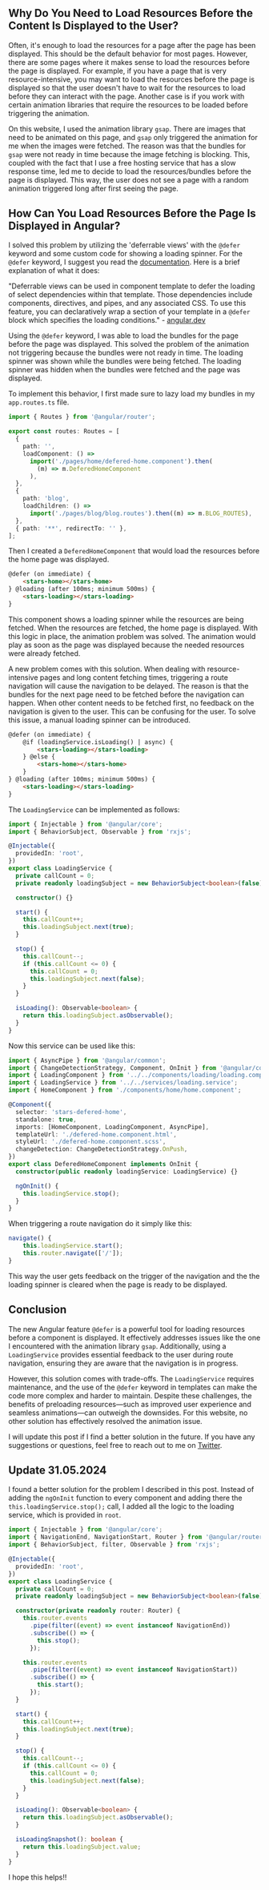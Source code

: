 #

## Why Do You Need to Load Resources Before the Content Is Displayed to the User?

Often, it's enough to load the resources for a page after the page has been displayed. This should be the default behavior for most pages. However, there are some pages where it makes sense to load the resources before the page is displayed. For example, if you have a page that is very resource-intensive, you may want to load the resources before the page is displayed so that the user doesn't have to wait for the resources to load before they can interact with the page. Another case is if you work with certain animation libraries that require the resources to be loaded before triggering the animation.

On this website, I used the animation library `gsap`. There are images that need to be animated on this page, and `gsap` only triggered the animation for me when the images were fetched. The reason was that the bundles for `gsap` were not ready in time because the image fetching is blocking. This, coupled with the fact that I use a free hosting service that has a slow response time, led me to decide to load the resources/bundles before the page is displayed. This way, the user does not see a page with a random animation triggered long after first seeing the page.

## How Can You Load Resources Before the Page Is Displayed in Angular?

I solved this problem by utilizing the 'deferrable views' with the `@defer` keyword and some custom code for showing a loading spinner. For the `@defer` keyword, I suggest you read the [documentation](https://angular.dev/guide/defer). Here is a brief explanation of what it does:

"Deferrable views can be used in component template to defer the loading of select dependencies within that template. Those dependencies include components, directives, and pipes, and any associated CSS. To use this feature, you can declaratively wrap a section of your template in a `@defer` block which specifies the loading conditions." - [angular.dev](https://angular.dev/guide/defer)

Using the `@defer` keyword, I was able to load the bundles for the page before the page was displayed. This solved the problem of the animation not triggering because the bundles were not ready in time. The loading spinner was shown while the bundles were being fetched. The loading spinner was hidden when the bundles were fetched and the page was displayed.

To implement this behavior, I first made sure to lazy load my bundles in my `app.routes.ts` file.

```typescript
import { Routes } from '@angular/router';

export const routes: Routes = [
  {
    path: '',
    loadComponent: () =>
      import('./pages/home/defered-home.component').then(
        (m) => m.DeferedHomeComponent
      ),
  },
  {
    path: 'blog',
    loadChildren: () =>
      import('./pages/blog/blog.routes').then((m) => m.BLOG_ROUTES),
  },
  { path: '**', redirectTo: '' },
];
```

Then I created a `DeferedHomeComponent` that would load the resources before the home page was displayed.

```html
@defer (on immediate) {
    <stars-home></stars-home>
} @loading (after 100ms; minimum 500ms) {
    <stars-loading></stars-loading>
}
```

This component shows a loading spinner while the resources are being fetched. When the resources are fetched, the home page is displayed. With this logic in place, the animation problem was solved. The animation would play as soon as the page was displayed because the needed resources were already fetched.

A new problem comes with this solution. When dealing with resource-intensive pages and long content fetching times, triggering a route navigation will cause the navigation to be delayed. The reason is that the bundles for the next page need to be fetched before the navigation can happen. When other content needs to be fetched first, no feedback on the navigation is given to the user. This can be confusing for the user. To solve this issue, a manual loading spinner can be introduced.

```html
@defer (on immediate) { 
    @if (loadingService.isLoading() | async) {
        <stars-loading></stars-loading>
    } @else {
        <stars-home></stars-home>
    } 
} @loading (after 100ms; minimum 500ms) {
    <stars-loading></stars-loading>
}
```

The `LoadingService` can be implemented as follows:

```typescript
import { Injectable } from '@angular/core';
import { BehaviorSubject, Observable } from 'rxjs';

@Injectable({
  providedIn: 'root',
})
export class LoadingService {
  private callCount = 0;
  private readonly loadingSubject = new BehaviorSubject<boolean>(false);

  constructor() {}

  start() {
    this.callCount++;
    this.loadingSubject.next(true);
  }

  stop() {
    this.callCount--;
    if (this.callCount <= 0) {
      this.callCount = 0;
      this.loadingSubject.next(false);
    }
  }

  isLoading(): Observable<boolean> {
    return this.loadingSubject.asObservable();
  }
}
```

Now this service can be used like this:

```typescript
import { AsyncPipe } from '@angular/common';
import { ChangeDetectionStrategy, Component, OnInit } from '@angular/core';
import { LoadingComponent } from '../../components/loading/loading.component';
import { LoadingService } from '../../services/loading.service';
import { HomeComponent } from './components/home/home.component';

@Component({
  selector: 'stars-defered-home',
  standalone: true,
  imports: [HomeComponent, LoadingComponent, AsyncPipe],
  templateUrl: './defered-home.component.html',
  styleUrl: './defered-home.component.scss',
  changeDetection: ChangeDetectionStrategy.OnPush,
})
export class DeferedHomeComponent implements OnInit {
  constructor(public readonly loadingService: LoadingService) {}

  ngOnInit() {
    this.loadingService.stop();
  }
}
```

When triggering a route navigation do it simply like this:

```typescript
navigate() {
    this.loadingService.start();
    this.router.navigate(['/']);
}
```

This way the user gets feedback on the trigger of the navigation and the the loading spinner is cleared when the page is ready to be displayed.

## Conclusion

The new Angular feature `@defer` is a powerful tool for loading resources before a component is displayed. It effectively addresses issues like the one I encountered with the animation library `gsap`. Additionally, using a `LoadingService` provides essential feedback to the user during route navigation, ensuring they are aware that the navigation is in progress.

However, this solution comes with trade-offs. The `LoadingService` requires maintenance, and the use of the `@defer` keyword in templates can make the code more complex and harder to maintain. Despite these challenges, the benefits of preloading resources—such as improved user experience and seamless animations—can outweigh the downsides. For this website, no other solution has effectively resolved the animation issue.

I will update this post if I find a better solution in the future. If you have any suggestions or questions, feel free to reach out to me on [Twitter](https://x.com/starsbit1).

## Update 31.05.2024

I found a better solution for the problem I described in this post. Instead of adding the `ngOnInit` function to every component and adding there the `this.loadingService.stop();` call, I added all the logic to the loading service, which is provided in `root`.

```typescript
import { Injectable } from '@angular/core';
import { NavigationEnd, NavigationStart, Router } from '@angular/router';
import { BehaviorSubject, filter, Observable } from 'rxjs';

@Injectable({
  providedIn: 'root',
})
export class LoadingService {
  private callCount = 0;
  private readonly loadingSubject = new BehaviorSubject<boolean>(false);

  constructor(private readonly router: Router) {
    this.router.events
      .pipe(filter((event) => event instanceof NavigationEnd))
      .subscribe(() => {
        this.stop();
      });

    this.router.events
      .pipe(filter((event) => event instanceof NavigationStart))
      .subscribe(() => {
        this.start();
      });
  }

  start() {
    this.callCount++;
    this.loadingSubject.next(true);
  }

  stop() {
    this.callCount--;
    if (this.callCount <= 0) {
      this.callCount = 0;
      this.loadingSubject.next(false);
    }
  }

  isLoading(): Observable<boolean> {
    return this.loadingSubject.asObservable();
  }

  isLoadingSnapshot(): boolean {
    return this.loadingSubject.value;
  }
}
```

I hope this helps!!
